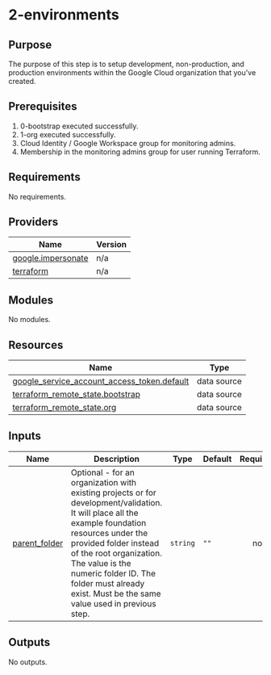 # 2-environments

## Purpose

The purpose of this step is to setup development, non-production, and production environments within the Google Cloud organization that you've created.

## Prerequisites

1. 0-bootstrap executed successfully.
2. 1-org executed successfully.
3. Cloud Identity / Google Workspace group for monitoring admins.
4. Membership in the monitoring admins group for user running Terraform.
## Requirements

No requirements.

## Providers

| Name | Version |
|------|---------|
| <a name="provider_google.impersonate"></a> [google.impersonate](#provider\_google.impersonate) | n/a |
| <a name="provider_terraform"></a> [terraform](#provider\_terraform) | n/a |

## Modules

No modules.

## Resources

| Name | Type |
|------|------|
| [google_service_account_access_token.default](https://registry.terraform.io/providers/hashicorp/google/latest/docs/data-sources/service_account_access_token) | data source |
| [terraform_remote_state.bootstrap](https://registry.terraform.io/providers/hashicorp/terraform/latest/docs/data-sources/remote_state) | data source |
| [terraform_remote_state.org](https://registry.terraform.io/providers/hashicorp/terraform/latest/docs/data-sources/remote_state) | data source |

## Inputs

| Name | Description | Type | Default | Required |
|------|-------------|------|---------|:--------:|
| <a name="input_parent_folder"></a> [parent\_folder](#input\_parent\_folder) | Optional - for an organization with existing projects or for development/validation. It will place all the example foundation resources under the provided folder instead of the root organization. The value is the numeric folder ID. The folder must already exist. Must be the same value used in previous step. | `string` | `""` | no |

## Outputs

No outputs.
